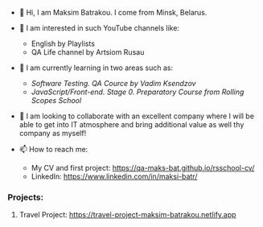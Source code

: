 * 👋 Hi, I am Maksim Batrakou. I come from Minsk, Belarus.


* 👀 I am interested in  such YouTube channels like:
  + English by Playlists
  + QA Life channel by Artsiom Rusau


* 🌱 I am currently learning  in two areas such as:
  + *Software Testing. QA Cource by Vadim Ksendzov*
  + *JavaScript/Front-end. Stage 0. Preparatory Course from Rolling Scopes School*


* 💞️ I am looking to collaborate with an excellent company where I will be able to get into IT atmosphere and bring additional value as well thу company as myself!


* 📫 How to reach me:
  + My CV and first project: <https://qa-maks-bat.github.io/rsschool-cv/>
  + LinkedIn: <https://www.linkedin.com/in/maksi-batr/>
  
  
### Projects:

  1. Travel Project: <https://travel-project-maksim-batrakou.netlify.app>

<!---
qa-maks-bat/qa-maks-bat is a ✨ special ✨ repository because its `README.md` (this file) appears on your GitHub profile.
You can click the Preview link to take a look at your changes.
--->
